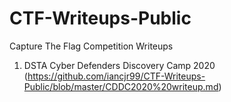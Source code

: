 # CTF-Writeups-Public
Capture The Flag Competition Writeups

1. DSTA Cyber Defenders Discovery Camp 2020 (https://github.com/iancjr99/CTF-Writeups-Public/blob/master/CDDC2020%20writeup.md)
